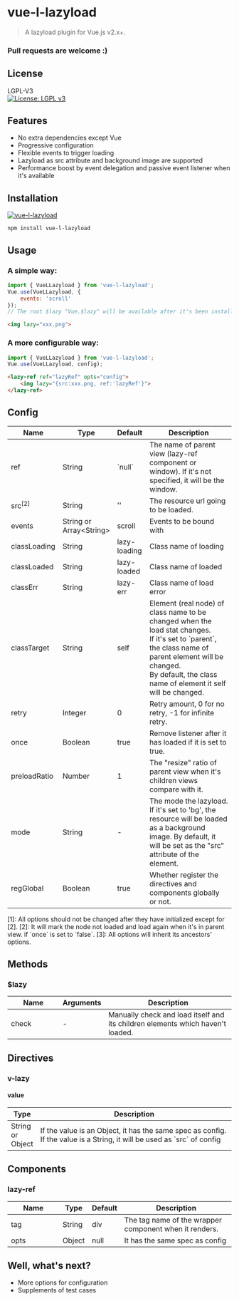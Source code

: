 # vue-l-lazyload

> A lazyload plugin for Vue.js v2.x+.

### Pull requests are welcome :)

## License
LGPL-V3  
[![License: LGPL v3](https://img.shields.io/badge/License-LGPL%20v3-blue.svg)](http://www.gnu.org/licenses/lgpl-3.0)

## Features

- No extra dependencies except Vue
- Progressive configuration
- Flexible events to trigger loading
- Lazyload as src attribute and background image are supported
- Performance boost by event delegation and passive event listener when it's available

## Installation

[![vue-l-lazyload](https://nodei.co/npm/vue-l-lazyload.png)](https://npmjs.org/package/vue-l-lazyload)

`npm install vue-l-lazyload`

## Usage
### A simple way:
```javascript
import { VueLLazyload } from 'vue-l-lazyload';
Vue.use(VueLLazyload, {
	events: 'scroll'
});
// The root $lazy "Vue.$lazy" will be available after it's been installed
```
```html
<img lazy="xxx.png">
```
### A more configurable way:
```javascript
import { VueLLazyload } from 'vue-l-lazyload';
Vue.use(VueLLazyload, config);
```
```html
<lazy-ref ref="lazyRef" opts="config">
    <img lazy="{src:xxx.png, ref:'lazyRef'}">
</lazy-ref>
```

## Config
<table class="table table-bordered table-striped">
    <thead>
        <tr>
            <th style="width: 100px;">Name</th>
            <th style="width: 50px;">Type</th>
            <th style="width: 50px;">Default</th>
            <th>Description</th>
        </tr>
    </thead>
    <tbody>
        <tr>
            <td>ref</td>
            <td>String</td>
            <td>`null`</td>
            <td>
                The name of parent view (lazy-ref component or window).
                If it's not specified, it will be the window.
            </td>
        </tr>
        <tr>
            <td>src<sup>[2]</sup></td>
            <td>String</td>
            <td>''</td>
            <td>The resource url going to be loaded.</td>
        </tr>
        <tr>
            <td>events</td>
            <td>String or Array&lt;String&gt;</td>
            <td>scroll</td>
            <td>Events to be bound with </td>
        </tr>
        <tr>
            <td>classLoading</td>
            <td>String</td>
            <td>lazy-loading</td>
            <td>Class name of loading</td>
        </tr>
        <tr>
            <td>classLoaded</td>
            <td>String</td>
            <td>lazy-loaded</td>
            <td>Class name of loaded</td>
        </tr>
        <tr>
            <td>classErr</td>
            <td>String</td>
            <td>lazy-err</td>
            <td>Class name of load error</td>
        </tr>
        <tr>
            <td>classTarget</td>
            <td>String</td>
            <td>self</td>
            <td>
                Element (real node) of class name to be changed when the load stat changes. <br>
                If it's set to `parent`, the class name of parent element will be changed. <br>
                By default, the class name of element it self will be changed.
            </td>
        </tr>
        <tr>
            <td>retry</td>
            <td>Integer</td>
            <td>0</td>
            <td>Retry amount, 0 for no retry, -1 for infinite retry.</td>
        </tr>
        <tr>
            <td>once</td>
            <td>Boolean</td>
            <td>true</td>
            <td>Remove listener after it has loaded if it is set to true.</td>
        </tr>
        <tr>
            <td>preloadRatio</td>
            <td>Number</td>
            <td>1</td>
            <td>The "resize" ratio of parent view when it's children views compare with it.</td>
        </tr>
        <tr>
            <td>mode</td>
            <td>String</td>
            <td>-</td>
            <td>
                The mode the lazyload.
                If it's set to 'bg', the resource will be loaded as a background image.
                By default, it will be set as the "src" attribute of the element.
            </td>
        </tr>
        <tr>
            <td>regGlobal</td>
            <td>Boolean</td>
            <td>true</td>
            <td>
                Whether register the directives and components globally or not.
            </td>
        </tr>
    </tobdy>
</table>    
[1]: All options should not be changed after they have initialized except for [2].  
[2]: It will mark the node not loaded and load again when it's in parent view. if `once` is set to `false`.  
[3]: All options will inherit its ancestors' options.

## Methods
### $lazy
<table class="table table-bordered table-striped">
    <thead>
        <tr>
            <th style="width: 100px;">Name</th>
            <th>Arguments</th>
            <th>Description</th>
        </tr>
    </thead>
    <tbody>
        <tr>
            <td>check</td>
            <td>-</td>
            <td>Manually check and load itself and its children elements which haven't loaded.</td>
        </tr>
    </tbody>
</table>

## Directives
### v-lazy
#### value
<table class="table table-bordered table-striped">
    <thead>
        <tr>
            <th style="width: 50px;">Type</th>
            <th>Description</th>
        </tr>
    </thead>
    <tbody>
        <tr>
            <td>String or Object</td>
            <td>
                If the value is an Object, it has the same spec as config.
                If the value is a String, it will be used as `src` of config
            </td>
        </tr>
    </tbody>
</table>

## Components
### lazy-ref
<table class="table table-bordered table-striped">
    <thead>
        <tr>
            <th style="width: 100px;">Name</th>
            <th style="width: 50px;">Type</th>
            <th style="width: 50px;">Default</th>
            <th>Description</th>
        </tr>
    </thead>
    <tbody>
        <tr>
            <td>tag</td>
            <td>String</td>
            <td>div</td>
            <td>The tag name of the wrapper component when it renders.</td>
        </tr>
        <tr>
            <td>opts</td>
            <td>Object</td>
            <td>null</td>
            <td>It has the same spec as config</td>
        </tr>
    </tbody>
</table>

## Well, what's next?
- More options for configuration
- Supplements of test cases
